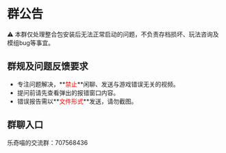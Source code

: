 # 群公告
⚠️ 本群仅处理整合包安装后无法正常启动的问题，不负责存档损坏、玩法咨询及模组bug等事宜。

## 群规及问题反馈要求
 - 专注问题解决，**<font color="red">禁止</font>**闲聊、发送与游戏错误无关的视频。
 - 提问前请先查看弹出的报错窗口内容。
 - 错误报告需以**<font color="red">文件形式</font>**发送，请勿截图。

## 群聊入口
乐奇喵的交流群：707568436